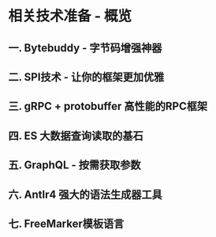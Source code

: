 # 相关技术准备 - 概览



## 一. Bytebuddy - 字节码增强神器



## 二. SPI技术 - 让你的框架更加优雅



## 三. gRPC + protobuffer 高性能的RPC框架



## 四. ES 大数据查询读取的基石



## 五. GraphQL - 按需获取参数



## 六. Antlr4 强大的语法生成器工具



## 七. FreeMarker模板语言 

